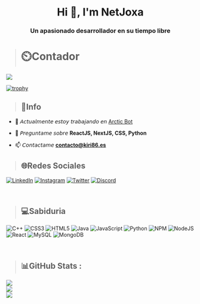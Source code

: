 <h1 align="center">Hi 👋, I'm NetJoxa</h1>
<h3 align="center">Un apasionado desarrollador en su tiempo libre</h3>

> # ⏲️Contador
[![](https://visitcount.itsvg.in/api?id=netjox4&label=Profile%20Views&color=12&icon=0&pretty=true)](https://visitcount.itsvg.in)

[![trophy](https://github-profile-trophy.vercel.app/?username=netjox4&theme=onedark)](https://github.com/ryo-ma/github-profile-trophy)

> ## 📝Info

- 🔭 𝘈𝘤𝘵𝘶𝘢𝘭𝘮𝘦𝘯𝘵𝘦 𝘦𝘴𝘵𝘰𝘺 𝘵𝘳𝘢𝘣𝘢𝘫𝘢𝘯𝘥𝘰 𝘦𝘯 [Arctic Bot](https://arcticbot.xyz/)

- 💬 𝘗𝘳𝘦𝘨𝘶𝘯𝘵𝘢𝘮𝘦 𝘴𝘰𝘣𝘳𝘦 **ReactJS, NextJS, CSS, Python**

- 📫 𝘊𝘰𝘯𝘵𝘢𝘤𝘵𝘢𝘮𝘦 **contacto@kiri86.es**

> ## 🌐Redes Sociales
[![LinkedIn](https://img.shields.io/badge/LinkedIn-%230077B5.svg?logo=linkedin&logoColor=white)](https://www.linkedin.com/in/netjoxa) 
[![Instagram](https://img.shields.io/badge/Instagram-%23E4405F.svg?logo=Instagram&logoColor=white)](https://www.instagram.com/netjoxa/)
[![Twitter](https://img.shields.io/badge/Twitter-%231DA1F2.svg?logo=Twitter&logoColor=white)](https://twitter.com/NetJoxa)
[![Discord](https://img.shields.io/badge/Discord-%237289DA.svg?logo=discord&logoColor=white)](https://arcticbot.xyz/discord/)

<br>

> ## 💻Sabiduria
![C++](https://img.shields.io/badge/c++-%2300599C.svg?style=for-the-badge&logo=c%2B%2B&logoColor=white) 
![CSS3](https://img.shields.io/badge/css3-%231572B6.svg?style=for-the-badge&logo=css3&logoColor=white) 
![HTML5](https://img.shields.io/badge/html5-%23E34F26.svg?style=for-the-badge&logo=html5&logoColor=white) 
![Java](https://img.shields.io/badge/java-%23ED8B00.svg?style=for-the-badge&logo=java&logoColor=white) 
![JavaScript](https://img.shields.io/badge/javascript-%23323330.svg?style=for-the-badge&logo=javascript&logoColor=%23F7DF1E) 
![Python](https://img.shields.io/badge/python-3670A0?style=for-the-badge&logo=python&logoColor=ffdd54) 
![NPM](https://img.shields.io/badge/NPM-%23000000.svg?style=for-the-badge&logo=npm&logoColor=white) 
![NodeJS](https://img.shields.io/badge/node.js-6DA55F?style=for-the-badge&logo=node.js&logoColor=white) 
![React](https://img.shields.io/badge/react-%2320232a.svg?style=for-the-badge&logo=react&logoColor=%2361DAFB) 
![MySQL](https://img.shields.io/badge/mysql-%2300f.svg?style=for-the-badge&logo=mysql&logoColor=white) 
![MongoDB](https://img.shields.io/badge/MongoDB-%234ea94b.svg?style=for-the-badge&logo=mongodb&logoColor=white)

<br>

> ## 📊GitHub Stats :
![](https://github-readme-stats.vercel.app/api?username=netjox4&theme=radical&hide_border=false&include_all_commits=false&count_private=false)<br/>
![](https://github-readme-streak-stats.herokuapp.com/?user=netjox4&theme=radical&hide_border=false)<br/>
![](https://github-readme-stats.vercel.app/api/top-langs/?username=netjox4&theme=radical&hide_border=false&include_all_commits=false&count_private=false&layout=compact)

